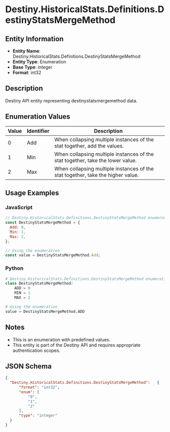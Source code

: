 # Destiny.HistoricalStats.Definitions.DestinyStatsMergeMethod

## Entity Information
- **Entity Name**: Destiny.HistoricalStats.Definitions.DestinyStatsMergeMethod
- **Entity Type**: Enumeration
- **Base Type**: integer
- **Format**: int32

## Description
Destiny API entity representing destinystatsmergemethod data.

## Enumeration Values

| Value | Identifier | Description |
|-------|------------|-------------|
| 0 | Add | When collapsing multiple instances of the stat together, add the values. |
| 1 | Min | When collapsing multiple instances of the stat together, take the lower value. |
| 2 | Max | When collapsing multiple instances of the stat together, take the higher value. |

## Usage Examples

### JavaScript
```javascript
// Destiny.HistoricalStats.Definitions.DestinyStatsMergeMethod enumeration values
const DestinyStatsMergeMethod = {
  Add: 0,
  Min: 1,
  Max: 2,
};

// Using the enumeration
const value = DestinyStatsMergeMethod.Add;
```

### Python
```python
# Destiny.HistoricalStats.Definitions.DestinyStatsMergeMethod enumeration values
class DestinyStatsMergeMethod:
    ADD = 0
    MIN = 1
    MAX = 2

# Using the enumeration
value = DestinyStatsMergeMethod.ADD
```

## Notes
- This is an enumeration with predefined values.
- This entity is part of the Destiny API and requires appropriate authentication scopes.

## JSON Schema
```json
{
  "Destiny.HistoricalStats.Definitions.DestinyStatsMergeMethod":   {
      "format": "int32",
      "enum": [
          "0",
          "1",
          "2"
      ],
      "type": "integer"
  }
}
```
